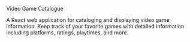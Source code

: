 Video Game Catalogue 

A React web application for cataloging and displaying video game information. Keep track of your favorite games with detailed information including platforms, ratings, playtimes, and more.


